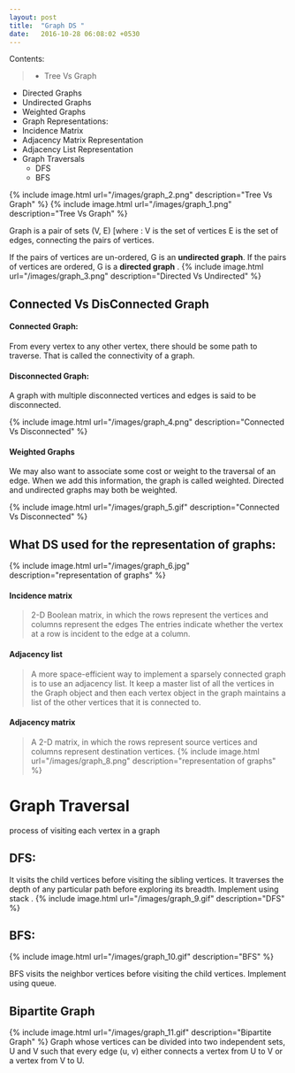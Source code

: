 ```yaml
---
layout: post
title:  "Graph DS "
date:   2016-10-28 06:08:02 +0530
---
```


Contents:

> * Tree Vs Graph
* Directed Graphs
* Undirected Graphs
* Weighted Graphs
* Graph Representations:
* Incidence Matrix
* Adjacency Matrix Representation
* Adjacency List Representation
* Graph Traversals
  * DFS
  * BFS

{% include image.html url="/images/graph_2.png" description="Tree Vs Graph" %}
{% include image.html url="/images/graph_1.png" description="Tree Vs Graph" %}






Graph is a pair of sets (V, E)
[where :
        V is the set of vertices
        E is the set of edges, connecting the pairs of vertices.

If the pairs of vertices are un-ordered, G is an **undirected graph**. If the pairs of vertices are ordered, G is a **directed graph** .
{% include image.html url="/images/graph_3.png" description="Directed Vs Undirected" %}







## Connected Vs DisConnected Graph

#### Connected Graph:
From every vertex to any other vertex, there should be some path to traverse. That is called the connectivity of a graph.

#### Disconnected Graph:
A graph with multiple disconnected vertices and edges is said to be disconnected.

{% include image.html url="/images/graph_4.png" description="Connected Vs Disconnected" %}


#### Weighted Graphs
We may also want to associate some cost or weight to the traversal of an edge. When we add this information, the graph is called weighted.
Directed and undirected graphs may both be weighted.

{% include image.html url="/images/graph_5.gif" description="Connected Vs Disconnected" %}



## What DS used for the representation of graphs:
{% include image.html url="/images/graph_6.jpg" description="representation of graphs" %}

#### Incidence matrix
>2-D Boolean matrix, in which the rows represent the vertices and columns represent the edges
The entries indicate whether the vertex at a row is incident to the edge at a column.


#### Adjacency list
>A more space-efficient way to implement a sparsely connected graph is to use an adjacency list.
It keep a master list of all the vertices in the Graph object and then each vertex object in the graph maintains a list of the other vertices that it is connected to.


#### Adjacency matrix
>A 2-D matrix, in which the rows represent source vertices and columns represent destination vertices.
{% include image.html url="/images/graph_8.png" description="representation of graphs" %}




# Graph Traversal

process of visiting each vertex in a graph


## DFS:

It visits the child vertices before visiting the sibling vertices.
It traverses the depth of any particular path before exploring its breadth.
Implement using stack .
{% include image.html url="/images/graph_9.gif" description="DFS" %}

## BFS:
{% include image.html url="/images/graph_10.gif" description="BFS" %}

BFS visits the neighbor vertices before visiting the child vertices.
Implement using queue.
## Bipartite Graph

{% include image.html url="/images/graph_11.gif" description="Bipartite Graph" %}
Graph whose vertices can be divided into two independent sets, U and V such that every edge (u, v) either connects a vertex from U to V or a vertex from V to U.
